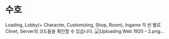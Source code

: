 # 수호

Loading, Lobby(+ Character, Customizing, Shop, Room), Ingame 각 씬 별로 Clinet, Server의 코드들을 확인할 수 있습니다.
![Uploading Web 1920 – 2.png…]()
